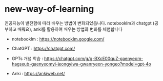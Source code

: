 # new-way-of-learning
인공지능이  발전함에 따라 배우는 방법이 변화되었읍니다. notebooklm과 chatgpt (공부하고 배워요), anki를 활용하여 배우는 방법의  변화를 체험합니다

- notebooklm : https://notebooklm.google.com/
- ChatGPT : https://chatgpt.com/
- GPTs 개념 학습 : https://chatgpt.com/g/g-BXcE00quZ-gaenyeom-hagseub-gaenyeomyi-jeongyiwa-gwanryeon-yongeo?model=gpt-4o
  
- Anki : https://ankiweb.net/

  

